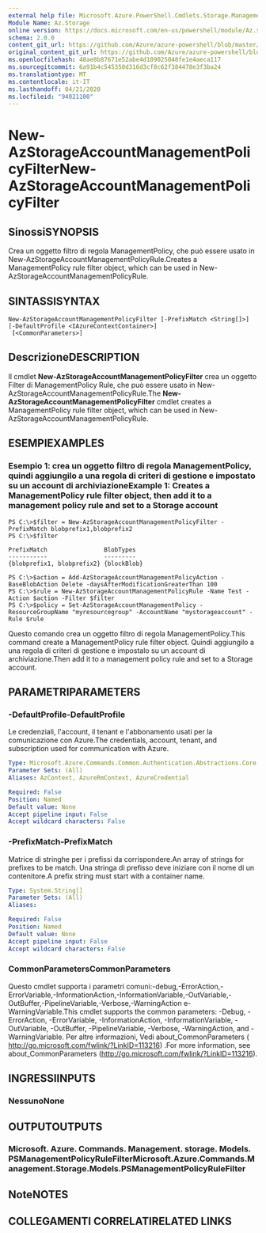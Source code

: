 ```yaml
---
external help file: Microsoft.Azure.PowerShell.Cmdlets.Storage.Management.dll-Help.xml
Module Name: Az.Storage
online version: https://docs.microsoft.com/en-us/powershell/module/Az.storage/new-Azstorageaccountmanagementpolicyfilter
schema: 2.0.0
content_git_url: https://github.com/Azure/azure-powershell/blob/master/src/Storage/Storage.Management/help/New-AzStorageAccountManagementPolicyFilter.md
original_content_git_url: https://github.com/Azure/azure-powershell/blob/master/src/Storage/Storage.Management/help/New-AzStorageAccountManagementPolicyFilter.md
ms.openlocfilehash: 48ae8b87671e52abe4d109025048fe1e4aeca117
ms.sourcegitcommit: 6a91b4c545350d316d3cf8c62f384478e3f3ba24
ms.translationtype: MT
ms.contentlocale: it-IT
ms.lasthandoff: 04/21/2020
ms.locfileid: "94021100"
---
```

# <span data-ttu-id="04ce1-101">New-AzStorageAccountManagementPolicyFilter</span><span class="sxs-lookup"><span data-stu-id="04ce1-101">New-AzStorageAccountManagementPolicyFilter</span></span>

## <span data-ttu-id="04ce1-102">Sinossi</span><span class="sxs-lookup"><span data-stu-id="04ce1-102">SYNOPSIS</span></span>
<span data-ttu-id="04ce1-103">Crea un oggetto filtro di regola ManagementPolicy, che può essere usato in New-AzStorageAccountManagementPolicyRule.</span><span class="sxs-lookup"><span data-stu-id="04ce1-103">Creates a ManagementPolicy rule filter object, which can be used in New-AzStorageAccountManagementPolicyRule.</span></span>

## <span data-ttu-id="04ce1-104">SINTASSI</span><span class="sxs-lookup"><span data-stu-id="04ce1-104">SYNTAX</span></span>

```
New-AzStorageAccountManagementPolicyFilter [-PrefixMatch <String[]>] [-DefaultProfile <IAzureContextContainer>]
 [<CommonParameters>]
```

## <span data-ttu-id="04ce1-105">Descrizione</span><span class="sxs-lookup"><span data-stu-id="04ce1-105">DESCRIPTION</span></span>
<span data-ttu-id="04ce1-106">Il cmdlet **New-AzStorageAccountManagementPolicyFilter** crea un oggetto Filter di ManagementPolicy Rule, che può essere usato in New-AzStorageAccountManagementPolicyRule.</span><span class="sxs-lookup"><span data-stu-id="04ce1-106">The **New-AzStorageAccountManagementPolicyFilter** cmdlet creates a ManagementPolicy rule filter object, which can be used in New-AzStorageAccountManagementPolicyRule.</span></span>

## <span data-ttu-id="04ce1-107">ESEMPI</span><span class="sxs-lookup"><span data-stu-id="04ce1-107">EXAMPLES</span></span>

### <span data-ttu-id="04ce1-108">Esempio 1: crea un oggetto filtro di regola ManagementPolicy, quindi aggiungilo a una regola di criteri di gestione e impostato su un account di archiviazione</span><span class="sxs-lookup"><span data-stu-id="04ce1-108">Example 1: Creates a ManagementPolicy rule filter object, then add it to a management policy rule and set to a Storage account</span></span>
```
PS C:\>$filter = New-AzStorageAccountManagementPolicyFilter -PrefixMatch blobprefix1,blobprefix2
PS C:\>$filter 

PrefixMatch                BlobTypes  
-----------                ---------  
{blobprefix1, blobprefix2} {blockBlob}

PS C:\>$action = Add-AzStorageAccountManagementPolicyAction -BaseBlobAction Delete -daysAfterModificationGreaterThan 100
PS C:\>$rule = New-AzStorageAccountManagementPolicyRule -Name Test -Action $action -Filter $filter
PS C:\>$policy = Set-AzStorageAccountManagementPolicy -ResourceGroupName "myresourcegroup" -AccountName "mystorageaccount" -Rule $rule
```

<span data-ttu-id="04ce1-109">Questo comando crea un oggetto filtro di regola ManagementPolicy.</span><span class="sxs-lookup"><span data-stu-id="04ce1-109">This command create a ManagementPolicy rule filter object.</span></span> <span data-ttu-id="04ce1-110">Quindi aggiungilo a una regola di criteri di gestione e impostalo su un account di archiviazione.</span><span class="sxs-lookup"><span data-stu-id="04ce1-110">Then add it to a management policy rule and set to a Storage account.</span></span>

## <span data-ttu-id="04ce1-111">PARAMETRI</span><span class="sxs-lookup"><span data-stu-id="04ce1-111">PARAMETERS</span></span>

### <span data-ttu-id="04ce1-112">-DefaultProfile</span><span class="sxs-lookup"><span data-stu-id="04ce1-112">-DefaultProfile</span></span>
<span data-ttu-id="04ce1-113">Le credenziali, l'account, il tenant e l'abbonamento usati per la comunicazione con Azure.</span><span class="sxs-lookup"><span data-stu-id="04ce1-113">The credentials, account, tenant, and subscription used for communication with Azure.</span></span>

```yaml
Type: Microsoft.Azure.Commands.Common.Authentication.Abstractions.Core.IAzureContextContainer
Parameter Sets: (All)
Aliases: AzContext, AzureRmContext, AzureCredential

Required: False
Position: Named
Default value: None
Accept pipeline input: False
Accept wildcard characters: False
```

### <span data-ttu-id="04ce1-114">-PrefixMatch</span><span class="sxs-lookup"><span data-stu-id="04ce1-114">-PrefixMatch</span></span>
<span data-ttu-id="04ce1-115">Matrice di stringhe per i prefissi da corrispondere.</span><span class="sxs-lookup"><span data-stu-id="04ce1-115">An array of strings for prefixes to be match.</span></span>
<span data-ttu-id="04ce1-116">Una stringa di prefisso deve iniziare con il nome di un contenitore.</span><span class="sxs-lookup"><span data-stu-id="04ce1-116">A prefix string must start with a container name.</span></span>

```yaml
Type: System.String[]
Parameter Sets: (All)
Aliases:

Required: False
Position: Named
Default value: None
Accept pipeline input: False
Accept wildcard characters: False
```

### <span data-ttu-id="04ce1-117">CommonParameters</span><span class="sxs-lookup"><span data-stu-id="04ce1-117">CommonParameters</span></span>
<span data-ttu-id="04ce1-118">Questo cmdlet supporta i parametri comuni:-debug,-ErrorAction,-ErrorVariable,-InformationAction,-InformationVariable,-OutVariable,-OutBuffer,-PipelineVariable,-Verbose,-WarningAction e-WarningVariable.</span><span class="sxs-lookup"><span data-stu-id="04ce1-118">This cmdlet supports the common parameters: -Debug, -ErrorAction, -ErrorVariable, -InformationAction, -InformationVariable, -OutVariable, -OutBuffer, -PipelineVariable, -Verbose, -WarningAction, and -WarningVariable.</span></span> <span data-ttu-id="04ce1-119">Per altre informazioni, Vedi about_CommonParameters ( http://go.microsoft.com/fwlink/?LinkID=113216) .</span><span class="sxs-lookup"><span data-stu-id="04ce1-119">For more information, see about_CommonParameters (http://go.microsoft.com/fwlink/?LinkID=113216).</span></span>

## <span data-ttu-id="04ce1-120">INGRESSI</span><span class="sxs-lookup"><span data-stu-id="04ce1-120">INPUTS</span></span>

### <span data-ttu-id="04ce1-121">Nessuno</span><span class="sxs-lookup"><span data-stu-id="04ce1-121">None</span></span>

## <span data-ttu-id="04ce1-122">OUTPUT</span><span class="sxs-lookup"><span data-stu-id="04ce1-122">OUTPUTS</span></span>

### <span data-ttu-id="04ce1-123">Microsoft. Azure. Commands. Management. storage. Models. PSManagementPolicyRuleFilter</span><span class="sxs-lookup"><span data-stu-id="04ce1-123">Microsoft.Azure.Commands.Management.Storage.Models.PSManagementPolicyRuleFilter</span></span>

## <span data-ttu-id="04ce1-124">Note</span><span class="sxs-lookup"><span data-stu-id="04ce1-124">NOTES</span></span>

## <span data-ttu-id="04ce1-125">COLLEGAMENTI CORRELATI</span><span class="sxs-lookup"><span data-stu-id="04ce1-125">RELATED LINKS</span></span>
